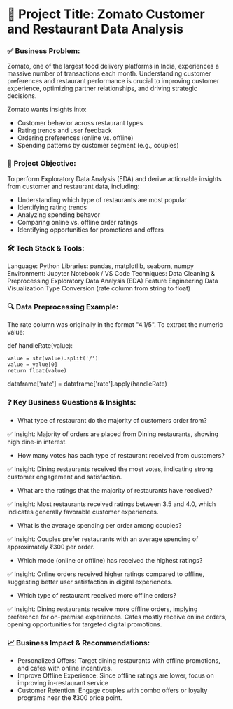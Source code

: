 # 📌 Project Title: Zomato Customer and Restaurant Data Analysis

### ✅ Business Problem:
Zomato, one of the largest food delivery platforms in India, experiences a massive number of transactions each month. Understanding customer preferences and restaurant performance is crucial to improving customer experience, optimizing partner relationships, and driving strategic decisions.

Zomato wants insights into:
* Customer behavior across restaurant types
* Rating trends and user feedback
* Ordering preferences (online vs. offline)
* Spending patterns by customer segment (e.g., couples)

### 🎯 Project Objective:
To perform Exploratory Data Analysis (EDA) and derive actionable insights from customer and restaurant data, including:

* Understanding which type of restaurants are most popular
* Identifying rating trends
* Analyzing spending behavor
* Comparing online vs. offline order ratings
* Identifying opportunities for promotions and offers

### 🛠️ Tech Stack & Tools:
Language: Python
Libraries: pandas, matplotlib, seaborn, numpy
Environment: Jupyter Notebook / VS Code
Techniques:
Data Cleaning & Preprocessing
Exploratory Data Analysis (EDA)
Feature Engineering
Data Visualization
Type Conversion (rate column from string to float)

### 🔍 Data Preprocessing Example:
The rate column was originally in the format "4.1/5". To extract the numeric value:

def handleRate(value):

    value = str(value).split('/')
    value = value[0]
    return float(value)
    
dataframe['rate'] = dataframe['rate'].apply(handleRate)

### ❓ Key Business Questions & Insights:
* What type of restaurant do the majority of customers order from?
  
✅ Insight: Majority of orders are placed from Dining restaurants, showing high dine-in interest.

* How many votes has each type of restaurant received from customers?
  
✅ Insight: Dining restaurants received the most votes, indicating strong customer engagement and satisfaction.

* What are the ratings that the majority of restaurants have received?
  
✅ Insight: Most restaurants received ratings between 3.5 and 4.0, which indicates generally favorable customer experiences.

* What is the average spending per order among couples?
  
✅ Insight: Couples prefer restaurants with an average spending of approximately ₹300 per order.

* Which mode (online or offline) has received the highest ratings?
  
✅ Insight: Online orders received higher ratings compared to offline, suggesting better user satisfaction in digital experiences.

* Which type of restaurant received more offline orders?
  
✅ Insight:
Dining restaurants receive more offline orders, implying preference for on-premise experiences.
Cafes mostly receive online orders, opening opportunities for targeted digital promotions.

### 📈 Business Impact & Recommendations:
* Personalized Offers: Target dining restaurants with offline promotions, and cafes with online incentives.
* Improve Offline Experience: Since offline ratings are lower, focus on improving  in-restaurant service
* Customer Retention: Engage couples with combo offers or loyalty programs near the ₹300 price point.



